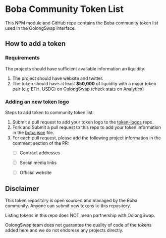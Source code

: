 # Boba Community Token List

This NPM module and GitHub repo contains the Boba community token list used in the OolongSwap interface.

## How to add a token
### Requirements
The projects should have sufficient available information an liquidity:
1. The project should have website and twitter.
2. The token should have at least __$50,000__ of liquidity with a major token pair (e.g ETH, USDC) on [OolongSwap](https://oolongswap.com/) (check stats on [Analytics](https://info.oolongswap.com/))

### Adding an new token logo
Steps to add token to community token list:
1. Submit a pull request to add your token logo to the [token-logos](https://github.com/OolongSwap/token-logos) repo. 
2. Fork and Submit a pull request to this repo to add your token information in the [boba.json](https://github.com/OolongSwap/boba-community-token-list/blob/main/src/tokens/boba.json) file.
3. For each pull request, please add the following project information in the comment section of the PR: 
   - [ ] Contract addresses
   - [ ] Social media links
   - [ ] Official website


## Disclaimer

This token repository is open sourced and managed by the Boba community. Anyone can submit new tokens to this repository.  

Listing tokens in this repo does NOT mean partnership with OolongSwap.

OolongSwap team does not guarantee the quality of code of the tokens added here and we do not endorese any projects directly.  

